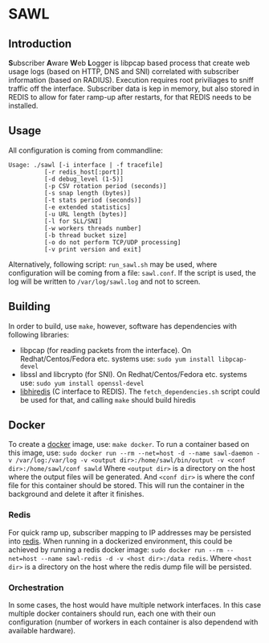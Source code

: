 # SAWL
## Introduction
**S**ubscriber **A**ware **W**eb **L**ogger is libpcap based process that create web usage logs (based on HTTP, DNS and SNI) correlated with subscriber information (based on RADIUS).
Execution requires root priviliages to sniff traffic off the interface. Subscriber data is kep in memory, but also stored in REDIS to allow for fater ramp-up after restarts, for that REDIS needs to be installed.

## Usage
All configuration is coming from commandline:
```
Usage: ./sawl [-i interface | -f tracefile]
          [-r redis_host[:port]]
          [-d debug_level (1-5)]
          [-p CSV rotation period (seconds)]
          [-s snap length (bytes)]
          [-t stats period (seconds)]
          [-e extended statistics]
          [-u URL length (bytes)]
          [-l for SLL/SNI]
          [-w workers threads number]
          [-b thread bucket size]
          [-o do not perform TCP/UDP processing]
          [-v print version and exit]
```
Alternatively, following script: `run_sawl.sh` may be used, where configuration will be coming from a file: `sawl.conf`. If the script is used, the log will be written to `/var/log/sawl.log` and not to screen.

## Building
In order to build, use `make`, however, software has dependencies with following libraries:
* libpcap (for reading packets from the interface). On Redhat/Centos/Fedora etc. systems use: `sudo yum install libpcap-devel`
* libssl and libcrypto (for SNI). On Redhat/Centos/Fedora etc. systems use: `sudo yum install openssl-devel`
* [libhiredis](https://github.com/redis/hiredis) (C interface to REDIS). The `fetch_dependencies.sh` script could be used for that, and calling `make` should build hiredis

## Docker
To create a [docker](https://www.docker.com/community-edition) image, use: `make docker`. To run a container based on this image, use: 
`sudo docker run --rm --net=host -d --name sawl-daemon -v /var/log:/var/log -v <output dir>:/home/sawl/bin/output -v <conf dir>:/home/sawl/conf sawld`
Where `<output dir>` is a directory on the host where the output files will be generated. And `<conf dir>` is where the conf file for this container should be stored. This will run the container in the background and delete it after it finishes.
### Redis
For quick ramp up, subscriber mapping to IP addresses may be persisted into [redis](https://redis.io/). When running in a dockerized environment, this could be achieved by running a redis docker image: `sudo docker run --rm --net=host --name sawl-redis -d -v <host dir>:/data redis`. Where `<host dir>` is a directory on the host where the redis dump file will be persisted.
### Orchestration
In some cases, the host would have multiple network interfaces. In this case multiple docker containers should run, each one with their oun configuration (number of workers in each container is also dependend with available hardware).
